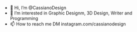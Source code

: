 - 👋 Hi, I’m @CassianoDesign
- 👀 I’m interested in Graphic Designm, 3D Design, Writer and Programming
- 📫 How to reach me DM instagram.com/cassianodesign
